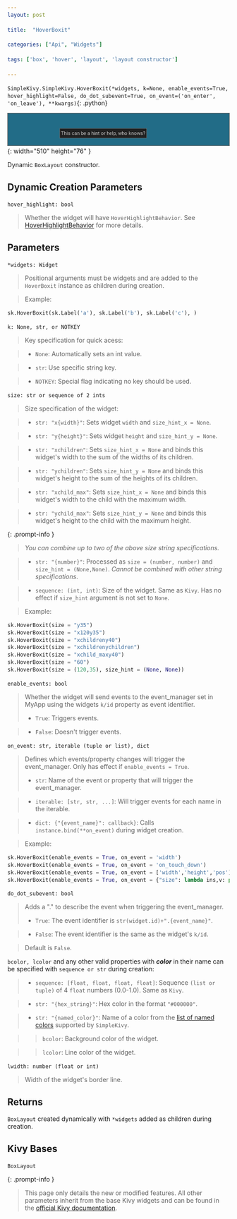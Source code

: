 ```yaml
---
layout: post

title:  "HoverBoxit"

categories: ["Api", "Widgets"]

tags: ['box', 'hover', 'layout', 'layout constructor']

---
```

`SimpleKivy.SimpleKivy.HoverBoxit(*widgets, k=None, enable_events=True, hover_highlight=False, do_dot_subevent=True, on_event=('on_enter', 'on_leave'), **kwargs)`{: .python}


![HoverBoxit.png](assets/img/docs/HoverBoxit.png){: width="510" height="76" }


Dynamic `BoxLayout` constructor.

Dynamic Creation Parameters
---------------------------

`hover_highlight: bool`

> Whether the widget will have `HoverHighlightBehavior`. See [HoverHighlightBehavior](/posts/hoverhighlightbehavior) for more details.


Parameters
----------

`*widgets: Widget`

> Positional arguments must be widgets and are added to the `HoverBoxit` instance as children during creation.

> Example:

```py
sk.HoverBoxit(sk.Label('a'), sk.Label('b'), sk.Label('c'), )
```



`k: None, str, or NOTKEY`

> Key specification for quick acess:

> - `None`: Automatically sets an int value.

> - `str`: Use specific string key.

> - `NOTKEY`: Special flag indicating no key should be used.


`size: str or sequence of 2 ints`

> Size specification of the widget:


> - `str: "x{width}"`: Sets widget `width` and `size_hint_x = None`.

> - `str: "y{height}"`: Sets widget `height` and `size_hint_y = None`.

> - `str: "xchildren"`: Sets `size_hint_x = None` and binds this widget's width to the sum of the widths of its children.

> - `str: "ychildren"`: Sets `size_hint_y = None` and binds this widget's height to the sum of the heights of its children.

> - `str: "xchild_max"`: Sets `size_hint_x = None` and binds this widget's width to the child with the maximum width.

> - `str: "ychild_max"`: Sets `size_hint_y = None` and binds this widget's height to the child with the maximum height.


{: .prompt-info }

> *You can combine up to two of the above size string specifications.*

> - `str: "{number}"`: Processed as `size = (number, number)` and `size_hint = (None,None)`. *Cannot be combined with other string specifications*.


> - `sequence: (int, int)`: Size of the widget. Same as `Kivy`. Has no effect if `size_hint` argument is not set to `None`.


> Example:

```py
sk.HoverBoxit(size = "y35")
sk.HoverBoxit(size = "x120y35")
sk.HoverBoxit(size = "xchildreny40")
sk.HoverBoxit(size = "xchildrenychildren")
sk.HoverBoxit(size = "xchild_maxy40")
sk.HoverBoxit(size = "60")
sk.HoverBoxit(size = (120,35), size_hint = (None, None))
```

`enable_events: bool`

> Whether the widget will send events to the event_manager set in MyApp using the widgets `k/id` property as event identifier.
> - `True`: Triggers events.

> - `False`: Doesn't trigger events.


`on_event: str, iterable (tuple or list), dict`

> Defines which events/property changes will trigger the event_manager. Only has effect if `enable_events = True`.
> - `str`: Name of the event or property that will trigger the event_manager.

> - `iterable: [str, str, ...]`: Will trigger events for each name in the iterable.

> - `dict: {"{event_name}": callback}`: Calls `instance.bind(**on_event)` during widget creation.


> Example:

```py
sk.HoverBoxit(enable_events = True, on_event = 'width')
sk.HoverBoxit(enable_events = True, on_event = 'on_touch_down')
sk.HoverBoxit(enable_events = True, on_event = ['width','height','pos'])
sk.HoverBoxit(enable_events = True, on_event = {"size": lambda ins,v: print("size =",v)})

```

`do_dot_subevent: bool`

> Adds a "." to describe the event when triggering the event_manager.
> - `True`: The event identifier is `str(widget.id)+".{event_name}"`.

> - `False`: The event identifier is the same as the widget's `k/id`.

> Default is `False`.



`bcolor, lcolor` and any other valid properties with ***color*** in their name can be specified with `sequence or str` during creation:

> - `sequence: [float, float, float, float]`: Sequence `(list or tuple)` of 4 `float` numbers (0.0-1.0). Same as `Kivy`.

> - `str: "{hex_string}"`: Hex color in the format `"#000000"`.

> - `str: "{named_color}"`: Name of a color from the [list of named colors](/posts/named_colors) supported by `SimpleKivy`.


>> `bcolor`: Background color of the widget.


>> `lcolor`: Line color of the widget.


`lwidth: number (float or int)`

> Width of the widget's border line.


Returns
-------
`BoxLayout` created dynamically with `*widgets` added as children during creation.

Kivy Bases
----------
`BoxLayout`


{: .prompt-info }

> This page only details the new or modified features. All other parameters inherit from the base Kivy widgets and can be found in the [official Kivy documentation](https://kivy.org/doc/stable).

